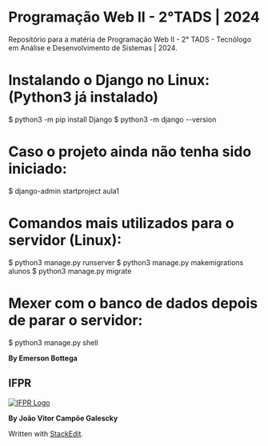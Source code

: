 # Programação Web II - 2°TADS | 2024

Repositório para a matéria de Programação Web II - 2° TADS - Tecnólogo em Análise e Desenvolvimento de Sistemas | 2024.

# Instalando o Django no Linux: (Python3 já instalado)
$ python3 -m pip install Django
$ python3 -m django --version

# Caso o projeto ainda não tenha sido iniciado:
$ django-admin startproject aula1

# Comandos mais utilizados para o servidor (Linux):
$ python3 manage.py runserver
$ python3 manage.py makemigrations alunos
$ python3 manage.py migrate

# Mexer com o banco de dados depois de parar o servidor:
$ python3 manage.py shell

**By Emerson Bottega**

## IFPR

[![IFPR Logo](https://user-images.githubusercontent.com/126702799/234438114-4db30796-20ad-4bec-b118-246ebbe9de63.png)](https://user-images.githubusercontent.com/126702799/234438114-4db30796-20ad-4bec-b118-246ebbe9de63.png)

**By João Vitor Campõe Galescky**

Written with  [StackEdit](https://stackedit.io/).
